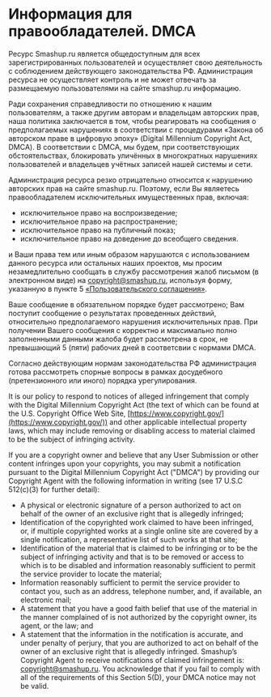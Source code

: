 # Информация для правообладателей. DMCA
Ресурс Smashup.ru является общедоступным для всех зарегистрированных пользователей и осуществляет свою деятельность с соблюдением действующего законодательства РФ. Администрация ресурса не осуществляет контроль и не может отвечать за размещаемую пользователями на сайте smashup.ru информацию.

Ради сохранения справедливости по отношению к нашим пользователям, а также другим авторам и владельцам авторских прав, наша политика заключается в том, чтобы реагировать на сообщения о предполагаемых нарушениях в соответствии с процедурами «Закона об авторском праве в цифровую эпоху» (Digital Millennium Copyright Act, DMCA). В соответствии с DMCA, мы будем, при соответствующих обстоятельствах, блокировать уличённых в многократных нарушениях пользователей и владельцев учётных записей нашей системы и сети.

Администрация ресурса резко отрицательно относится к нарушению авторских прав на сайте smashup.ru. Поэтому, если Вы являетесь правообладателем исключительных имущественных прав, включая:

- исключительное право на воспроизведение;
- исключительное право на распространение;
- исключительное право на публичный показ;
- исключительное право на доведение до всеобщего сведения.

и Ваши права тем или иным образом нарушаются с использованием данного ресурса или остальных наших проектов, мы просим незамедлительно сообщать в службу рассмотрения жалоб письмом (в электронном виде) на [copyright@smashup.ru](copyright@smashup.ru), используя форму, указанную в пункте 5 [«Пользовательского соглашения»](https://smashup.ru/user_agreement).

Ваше сообщение в обязательном порядке будет рассмотрено; Вам поступит сообщение о результатах проведенных действий, относительно предполагаемого нарушения исключительных прав. При получении Вашего сообщения с корректно и максимально полно заполненными данными жалоба будет рассмотрена в срок, не превышающий 5 (пяти) рабочих дней в соответсвии с нормами DMCA.

Согласно действующим нормам законодательства РФ администрация готова рассмотреть спорные вопросы в рамках досудебного (претензионного или иного) порядка урегулирования.

It is our policy to respond to notices of alleged infringement that comply with the Digital Millennium Copyright Act (the text of which can be found at the U.S. Copyright Office Web Site, [https://www.copyright.gov/](https://www.copyright.gov/)) and other applicable intellectual property laws, which may include removing or disabling access to material claimed to be the subject of infringing activity.

If you are a copyright owner and believe that any User Submission or other content infringes upon your copyrights, you may submit a notification pursuant to the Digital Millennium Copyright Act ("DMCA") by providing our Copyright Agent with the following information in writing (see 17 U.S.C 512(c)(3) for further detail):

- A physical or electronic signature of a person authorized to act on behalf of the owner of an exclusive right that is allegedly infringed;
- Identification of the copyrighted work claimed to have been infringed, or, if multiple copyrighted works at a single online site are covered by a single notification, a representative list of such works at that site;
- Identification of the material that is claimed to be infringing or to be the subject of infringing activity and that is to be removed or access to which is to be disabled and information reasonably sufficient to permit the service provider to locate the material;
- Information reasonably sufficient to permit the service provider to contact you, such as an address, telephone number, and, if available, an electronic mail;
- A statement that you have a good faith belief that use of the material in the manner complained of is not authorized by the copyright owner, its agent, or the law; and
- A statement that the information in the notification is accurate, and under penalty of perjury, that you are authorized to act on behalf of the owner of an exclusive right that is allegedly infringed.
Smashup’s Copyright Agent to receive notifications of claimed infringement is: [copyright@smashup.ru](copyright@smashup.ru). You acknowledge that if you fail to comply with all of the requirements of this Section 5(D), your DMCA notice may not be valid.